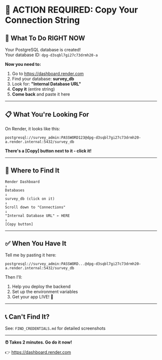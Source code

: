 # 🔴 ACTION REQUIRED: Copy Your Connection String

## 🎯 What To Do RIGHT NOW

Your PostgreSQL database is created!  
Your database ID: `dpg-d3sqbl7gi27c73drmh20-a`

**Now you need to:**

1. Go to https://dashboard.render.com
2. Find your database: **survey_db**
3. Look for: **"Internal Database URL"**
4. **Copy it** (entire string)
5. **Come back** and paste it here

---

## 📋 What You're Looking For

On Render, it looks like this:

```
postgresql://survey_admin:PASSWORD123@dpg-d3sqbl7gi27c73drmh20-a.render.internal:5432/survey_db
```

**There's a [Copy] button next to it - click it!**

---

## 📸 Where to Find It

```
Render Dashboard
↓
Databases
↓
survey_db (click on it)
↓
Scroll down to "Connections"
↓
"Internal Database URL" ← HERE
↓
[Copy button]
```

---

## ✅ When You Have It

Tell me by pasting it here:

```
postgresql://survey_admin:PASSWORD...@dpg-d3sqbl7gi27c73drmh20-a.render.internal:5432/survey_db
```

Then I'll:
1. Help you deploy the backend
2. Set up the environment variables
3. Get your app LIVE! 🚀

---

## 📞 Can't Find It?

See: `FIND_CREDENTIALS.md` for detailed screenshots

---

**⏰ Takes 2 minutes. Go do it now!**

👉 https://dashboard.render.com
